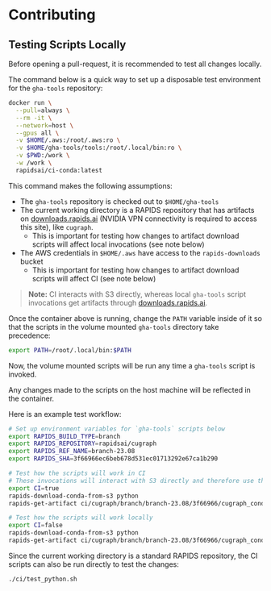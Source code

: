 # Contributing

## Testing Scripts Locally

Before opening a pull-request, it is recommended to test all changes locally.

The command below is a quick way to set up a disposable test environment for the `gha-tools` repository:

```sh
docker run \
  --pull=always \
  --rm -it \
  --network=host \
  --gpus all \
  -v $HOME/.aws:/root/.aws:ro \
  -v $HOME/gha-tools/tools:/root/.local/bin:ro \
  -v $PWD:/work \
  -w /work \
  rapidsai/ci-conda:latest
```

This command makes the following assumptions:

- The `gha-tools` repository is checked out to `$HOME/gha-tools`
- The current working directory is a RAPIDS repository that has artifacts on [downloads.rapids.ai](https://downloads.rapids.ai) (NVIDIA VPN connectivity is required to access this site), like `cugraph`.
  - This is important for testing how changes to artifact download scripts will affect local invocations (see note below)
- The AWS credentials in `$HOME/.aws` have access to the `rapids-downloads` bucket
  - This is important for testing how changes to artifact download scripts will affect CI (see note below)

> **Note:** CI interacts with S3 directly, whereas local `gha-tools` script invocations get artifacts through [downloads.rapids.ai](https://downloads.rapids.ai).

Once the container above is running, change the `PATH` variable inside of it so that the scripts in the volume mounted `gha-tools` directory take precedence:

```sh
export PATH=/root/.local/bin:$PATH
```

Now, the volume mounted scripts will be run any time a `gha-tools` script is invoked.

Any changes made to the scripts on the host machine will be reflected in the container.

Here is an example test workflow:

```sh
# Set up environment variables for `gha-tools` scripts below
export RAPIDS_BUILD_TYPE=branch
export RAPIDS_REPOSITORY=rapidsai/cugraph
export RAPIDS_REF_NAME=branch-23.08
export RAPIDS_SHA=3f66966ec6beb678d531ec01713292e67ca1b290

# Test how the scripts will work in CI
# These invocations will interact with S3 directly and therefore use the AWS credentials that were volume mounted in
export CI=true
rapids-download-conda-from-s3 python
rapids-get-artifact ci/cugraph/branch/branch-23.08/3f66966/cugraph_conda_python_cuda11_310_aarch64.tar.gz

# Test how the scripts will work locally
export CI=false
rapids-download-conda-from-s3 python
rapids-get-artifact ci/cugraph/branch/branch-23.08/3f66966/cugraph_conda_python_cuda11_310_aarch64.tar.gz
```

Since the current working directory is a standard RAPIDS repository, the CI scripts can also be run directly to test the changes:

```sh
./ci/test_python.sh
```
